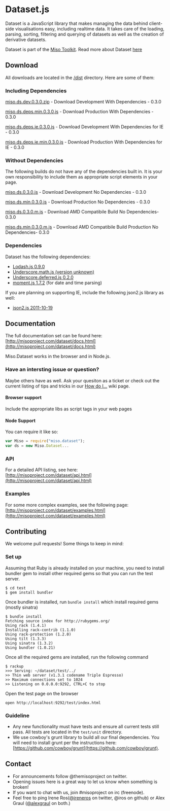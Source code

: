 # Dataset.js

Dataset is a JavaScript library that makes managing the data behind client-side visualisations easy, including realtime data. It takes care of the loading, parsing, sorting, filtering and querying of datasets as well as the creation of derivative datasets.

Dataset is part of the [Miso Toolkit](http://misoproject.com).
Read more about Dataset [here](http://misoproject.com/dataset)

## Download 

All downloads are located in the [/dist](https://github.com/misoproject/dataset/tree/master/dist) directory. Here are some of them:

### Including Dependencies

[miso.ds.dev.0.3.0.zip](https://github.com/downloads/misoproject/dataset/miso.ds.dev.0.3.0.zip) - Download Development With Dependencies - 0.3.0

[miso.ds.deps.min.0.3.0.js](https://github.com/downloads/misoproject/dataset/miso.ds.deps.min.0.3.0.js) - Download Production With Dependencies - 0.3.0

[miso.ds.deps.ie.0.3.0.js](https://github.com/downloads/misoproject/dataset/miso.ds.deps.ie.0.3.0.js) - Download Development With Dependencies for IE - 0.3.0

[miso.ds.deps.ie.min.0.3.0.js](https://github.com/downloads/misoproject/dataset/miso.ds.deps.ie.0.3.0.js) - Download Production With Dependencies for IE - 0.3.0

### Without Dependencies

The following builds do not have any of the dependencies built in. It is your own responsibility to include them as appropriate script elements in your page.

[miso.ds.0.3.0.js](https://github.com/downloads/misoproject/dataset/miso.ds.0.3.0.js) - Download Development No Dependencies - 0.3.0

[miso.ds.min.0.3.0.js](https://github.com/misoproject/dataset/tree/master/dist/miso.ds.min.0.3.0.js) - Download Production No Dependencies - 0.3.0

[miso.ds.0.3.0.m.js](https://github.com/misoproject/dataset/tree/master/dist/miso.ds.0.3.0.m.js) - Download AMD Compatibile Build No Dependencies- 0.3.0

[miso.ds.min.0.3.0.m.js](https://github.com/misoproject/dataset/tree/master/dist/miso.ds.min.0.3.0.m.js) - Download AMD Compatibile Build Production No Dependencies- 0.3.0


### Dependencies

Dataset has the following dependencies:

* [Lodash.js 0.9.0](http://lodash.com/)
* [Underscore.math.js (version unknown)](https://github.com/syntagmatic/underscore.math) 
* [Underscore.deferred.js 0.2.0](https://github.com/wookiehangover/underscore.Deferred)
* [moment.js 1.7.2](http://momentjs.com/) (for date and time parsing)

If you are planning on supporting IE, include the following json2.js library as well:
* [json2.js 2011-10-19](https://github.com/douglascrockford/JSON-js) 


## Documentation

The full documentation set can be found here:
[http://misoproject.com/dataset/docs.html](http://misoproject.com/dataset/docs.html)

Miso.Dataset works in the browser and in Node.js.

### Have an intersting issue or question?

Maybe others have as well. Ask your quesiton as a ticket
or check out the current listing of tips and tricks in our
[How do I...](https://github.com/misoproject/dataset/wiki/How-Do-I...) 
wiki page.

#### Browser support

Include the appropriate libs as script tags in your web pages

#### Node Support

You can require it like so:

```javascript
var Miso = require("miso.dataset");
var ds = new Miso.Dataset...
```

### API

For a detailed API listing, see here:
[http://misoproject.com/dataset/api.html](http://misoproject.com/dataset/api.html)

### Examples

For some more complex examples, see the following page:
[http://misoproject.com/dataset/examples.html](http://misoproject.com/dataset/examples.html)

## Contributing

We welcome pull requests! Some things to keep in mind:

### Set up

Assuming that Ruby is already installed on your machine, you need to install bundler gem to install other required gems so that you can run the test server.

    $ cd test
    $ gem install bundler

Once bundler is installed, run ``bundle install`` which install required gems (mostly sinatra)

    $ bundle install
    Fetching source index for http://rubygems.org/
    Using rack (1.4.1)
    Installing rack-contrib (1.1.0)
    Using rack-protection (1.2.0)
    Using tilt (1.3.3)
    Using sinatra (1.3.2)
    Using bundler (1.0.21)

Once all the required gems are installed, run the following command

    $ rackup
    >>> Serving: ~/dataset/test/../
    >> Thin web server (v1.3.1 codename Triple Espresso)
    >> Maximum connections set to 1024
    >> Listening on 0.0.0.0:9292, CTRL+C to stop

Open the test page on the browser

    open http://localhost:9292/test/index.html

### Guideline
  
* Any new functionality must have tests and ensure all current tests still pass. All tests are located in the ```test/unit``` directory.
* We use cowboy's grunt library to build all our final dependencies. You will need to install grunt per the instructions here: [https://github.com/cowboy/grunt](https://github.com/cowboy/grunt).

## Contact

* For announcements follow @themisoproject on twitter.
* Opening issues here is a great way to let us know when something is broken!
* If you want to chat with us, join #misoproject on irc (freenode).
* Feel free to ping Irene Ros([@ireneros](http://twitter.com/ireneros) on twitter, @iros on github) or Alex Graul ([@alexgraul](http://twitter.com/alexgraul) on both.)
